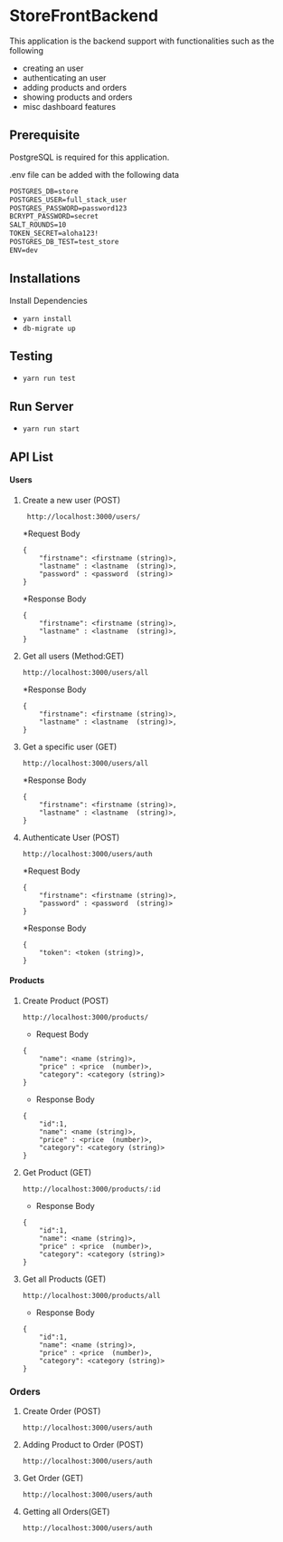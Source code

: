 # StoreFrontBackend

This application is the backend support with functionalities such as the following
- creating an user
- authenticating an user
- adding products and orders
- showing products and orders
- misc dashboard features



## Prerequisite

PostgreSQL is required for this application. 

.env file can be added with the following data

```POSTGRES_HOST=127.0.0.1
POSTGRES_DB=store
POSTGRES_USER=full_stack_user
POSTGRES_PASSWORD=password123
BCRYPT_PASSWORD=secret
SALT_ROUNDS=10
TOKEN_SECRET=aloha123!
POSTGRES_DB_TEST=test_store
ENV=dev
```

## Installations
Install Dependencies
- `yarn install`
- `db-migrate up`

## Testing
- `yarn run test`

## Run Server
- `yarn run start`

## API List
#### __Users__
 1. Create a new user (POST)

    ```
     http://localhost:3000/users/
    ```
    *Request Body
    ```
    {
        "firstname": <firstname (string)>,
        "lastname" : <lastname  (string)>,
        "password" : <password  (string)>
    }
    ```
     *Response Body
    ```
    {
        "firstname": <firstname (string)>,
        "lastname" : <lastname  (string)>,
    }
    ```
 2. Get all users (Method:GET)

     ``` 
     http://localhost:3000/users/all
    ```

     *Response Body
    ```
    {
        "firstname": <firstname (string)>,
        "lastname" : <lastname  (string)>,
    }
    ```

 3. Get a specific user (GET)

     ``` 
     http://localhost:3000/users/all
    ```

     *Response Body
    ```
    {
        "firstname": <firstname (string)>,
        "lastname" : <lastname  (string)>,
    }
    ```

 4. Authenticate User (POST)

    ```
    http://localhost:3000/users/auth
    ```
    
       *Request Body
    ```
    {
        "firstname": <firstname (string)>,
        "password" : <password  (string)>
    }
    ```
     *Response Body
    ```
    {
        "token": <token (string)>,
    }
    ```

#### __Products__

1. Create Product (POST)

    ```
    http://localhost:3000/products/
    ```
    * Request Body

    ```
    {
        "name": <name (string)>,
        "price" : <price  (number)>,
        "category": <category (string)>
    }
    ```
    * Response Body

    ```
    {
        "id":1,
        "name": <name (string)>,
        "price" : <price  (number)>,
        "category": <category (string)>
    }
    ```

2. Get Product (GET)

    ```
    http://localhost:3000/products/:id
    ```

    * Response Body

    ```
    {
        "id":1,
        "name": <name (string)>,
        "price" : <price  (number)>,
        "category": <category (string)>
    }
    ```
    

3. Get all Products (GET)

    ```
    http://localhost:3000/products/all
    ```

    * Response Body

    ```
    {
        "id":1,
        "name": <name (string)>,
        "price" : <price  (number)>,
        "category": <category (string)>
    }
    ```
    
### __Orders__

1. Create Order (POST)

      ```
    http://localhost:3000/users/auth
    ```

2. Adding Product to Order (POST)

     ```
    http://localhost:3000/users/auth
    ```

3. Get Order (GET)

    ```
    http://localhost:3000/users/auth
    ```

4. Getting all Orders(GET)

    ```
    http://localhost:3000/users/auth
    ```
